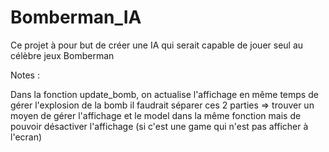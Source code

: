 # Bomberman_IA

Ce projet à pour but de créer une IA qui serait capable de jouer seul au célèbre jeux Bomberman





Notes : 

Dans la fonction update_bomb, on actualise l'affichage en même temps de gérer l'explosion de la bomb
il faudrait séparer ces 2 parties 
=> trouver un moyen de gérer l'affichage et le model dans la même fonction mais de pouvoir désactiver l'affichage (si c'est une game qui n'est pas afficher à l'ecran)

    
